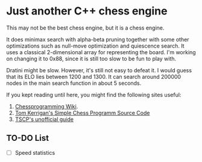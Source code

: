 # Just another C++ chess engine

This may not be the best chess engine, but it is a chess engine.

It does minimax search with alpha-beta pruning together with some other optimizations such as null-move optimization and quiescence search. It uses a classical 2-dimensional array for representing the board. I'm working on changing it to 0x88, since it is still too slow to be fun to play with.

Dratini might be slow. However, it's still not easy to defeat it. I would guess that its ELO lies between 1200 and 1300. It can search around 200000 nodes in the main search function in about 5 seconds.

If you kept reading until here, you might find the following sites useful:

1. [Chessprogramming Wiki](https://www.chessprogramming.org/Main_Page).
2. [Tom Kerrigan's Simple Chess Programm Source Code](http://www.tckerrigan.com/Chess/TSCP/)
3. [TSCP's unofficial guide](https://sites.google.com/site/tscpchess/home)

## TO-DO List

- [ ] Speed statistics
